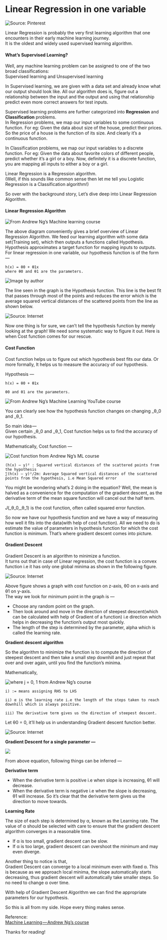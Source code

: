 # Linear Regression in one variable

![Source: Pinterest](https://cdn-images-1.medium.com/max/1400/0*7yKppqbQTKqx8XzG.jpg)

Linear Regression is probably the very first learning algorithm that one encounters in their early machine learning journey.  
It is the oldest and widely used supervised learning algorithm.

#### What’s Supervised Learning?

Well, any machine learning problem can be assigned to one of the two broad classifications:  
Supervised learning and Unsupervised learning

In Supervised learning, we are given with a data set and already know what our output should look like. All our algorithm does is, figure out a relationship between the input and the output and using that relationship predict even more correct answers for test inputs.

Supervised learning problems are further categorized into **Regression** and **Classification** problems.  
In Regression problems, we map our input variables to some continuous function. For eg: Given the data about size of the house, predict their prices. So the price of a house is the function of its size. And clearly it’s a continuous function.

In Classification problems, we map our input variables to a discrete function. For eg: Given the data about favorite colors of different people, predict whether it’s a girl or a boy. Now, definitely it is a discrete function, you are mapping all inputs to either a boy or a girl.

Linear Regression is a Regression algorithm.  
\(Well, if this sounds like common sense then let me tell you Logistic Regression is a Classification algorithm!\)

So over with the background story, Let’s dive deep into Linear Regression Algorithm.

#### Linear Regression Algorithm

![From Andrew Ng&#x2019;s Machine learning course](https://cdn-images-1.medium.com/max/1400/0*TH2NQ9uJx7I-mBG3)

The above diagram conveniently gives a brief overview of Linear Regression Algorithm. We feed our learning algorithm with some data set\(Training set\), which then outputs a functions called Hypothesis.   
Hypothesis approximates a target function for mapping inputs to outputs.  
For linear regression in one variable, our hypothesis function is of the form —

```text
h(x) = θ0 + θ1x
where θ0 and θ1 are the parameters.
```

![Image by author](https://cdn-images-1.medium.com/max/1400/1*6egMs9kaw3HFwtQiANtoaQ.png)

The line seen in the graph is the Hypothesis function. This line is the best fit that passes through most of the points and reduces the error which is the average squared vertical distances of the scattered points from the line as shown below.

![Source: Internet](https://cdn-images-1.medium.com/max/1400/0*fRC_65Zpkl9SZtaS.gif)

Now one thing is for sure, we can’t tell the hypothesis function by merely looking at the graph! We need some systematic way to figure it out. Here is when Cost function comes for our rescue.

#### Cost Function

Cost function helps us to figure out which hypothesis best fits our data. Or more formally, It helps us to measure the accuracy of our hypothesis.

Hypothesis —

```text
h(x) = θ0 + θ1x
```

```text
θ0 and θ1 are the parameters.
```

![From Andrew Ng&#x2019;s Machine Learning YouTube course](https://cdn-images-1.medium.com/max/1400/1*fQutqEuFCRsiPTriKLWOFw.png)

You can clearly see how the hypothesis function changes on changing _θ_0​ and _θ_1.

So main idea —   
Given certain _θ_0​ and _θ_1, Cost function helps us to find the accuracy of our hypothesis.

Mathematically, Cost function —

![Cost function from Andrew Ng&#x2019;s ML course](https://cdn-images-1.medium.com/max/1400/1*xXr2YaMcE0KnFAimpT2kHA.png)

```text
(h(x) — y)² : Squared vertical distances of the scattered points from the hypothesis
∑(h(x) — y)²/2m: Average Squared vertical distances of the scattered points from the hypothesis, i.e Mean Squared error
```

You might be wondering what’s 2 doing in the equation? Well, the mean is halved as a convenience for the computation of the gradient descent, as the derivative term of the mean square function will cancel out the half term.

_J_\(_θ_0​,_θ_1​\) is the cost function, often called squared error function.

So now we have our hypothesis function and we have a way of measuring how well it fits into the data\(with help of cost function\). All we need to do is estimate the value of parameters in hypothesis function for which the cost function is minimum. That’s where gradient descent comes into picture.

#### Gradient Descent

Gradient Descent is an algorithm to minimize a function.   
It turns out that in case of Linear regression, the cost function is a convex function i.e it has only one global minima as shown in the following figure.

![Source: Internet](https://cdn-images-1.medium.com/max/1400/0*OHYVpB111n4tr80y)

Above figure shows a graph with cost function on z-axis, θ0 on x-axis and θ1 on y-axis.   
The way we look for minimum point in the graph is —

* Choose any random point on the graph.
* Then look around and move in the direction of steepest descent\(which can be calculated with help of Gradient of a function\) i.e direction which helps in decreasing the function’s output most quickly.
* The length of the step is determined by the parameter, alpha which is called the learning rate.

**Gradient descent algorithm**

So the algorithm to minimize the function is to compute the direction of steepest descent and then take a small step downhill and just repeat that over and over again, until you find the function’s minima.

Mathematically,

![where j = 0, 1 from Andrew Ng&#x2019;s course](https://cdn-images-1.medium.com/max/1400/1*ds12X6AoA2AbOd-me-quBA.png)

```text
i) := means assigning RHS to LHS
```

```text
ii) α is the learning rate i.e the length of the steps taken to reach downhill which is always positive.
```

```text
iii) The derivative term gives us the direction of steepest descent.
```

Let θ0 = 0, it’ll help us in understanding Gradient descent function better.

![Source: Internet](https://cdn-images-1.medium.com/max/1400/0*iMwnisDlNsr8_IGb.JPG)

**Gradient Descent for a single parameter —**

![](https://cdn-images-1.medium.com/max/1400/1*bJ5Tq9bCv2D87iYZfo87BQ.png)

From above equation, following things can be inferred —

**Derivative term**

* When the derivative term is positive i.e when slope is increasing, θ1 will decrease.
* When the derivative term is negative i.e when the slope is decreasing, θ1 will increase. So it’s clear that the derivative term gives us the direction to move towards.

**Learning Rate**

The size of each step is determined by α, known as the Learning rate. The value of α should be selected with care to ensure that the gradient descent algorithm converges in a reasonable time.

* If α is too small, gradient descent can be slow.
* If α is too large, gradient descent can overshoot the minimum and may even diverge.

Another thing to notice is that,  
Gradient Descent can converge to a local minimum even with fixed α. This is because as we approach local minima, the slope automatically starts decreasing, thus gradient descent will automatically take smaller steps. So no need to change α over time.

With help of Gradient Descent Algorithm we can find the appropriate parameters for our hypothesis.

So this is all from my side. Hope every thing makes sense.

Reference:   
[Machine Learning — Andrew Ng’s course](https://www.youtube.com/playlist?list=PLLssT5z_DsK-h9vYZkQkYNWcItqhlRJLN)

Thanks for reading!

